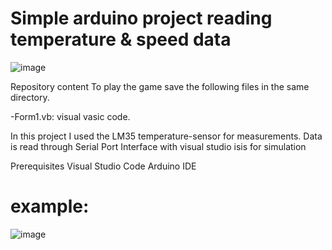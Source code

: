 # Simple arduino project reading temperature &  speed data
 ![image](https://user-images.githubusercontent.com/108087986/204918353-84698960-34fc-4745-87f9-1b1a32ba3683.png)
 
 Repository content
To play the game save the following files in the same directory.

-Form1.vb: visual vasic code.


In this project I used the LM35 temperature-sensor for measurements. 
Data is read through Serial Port 
Interface with visual studio 
isis for simulation 
 
Prerequisites
Visual Studio Code
Arduino IDE

 # example: 
 ![image](https://user-images.githubusercontent.com/108087986/204919496-2775429f-67c1-492a-b2c6-10e48636aeaa.png)

